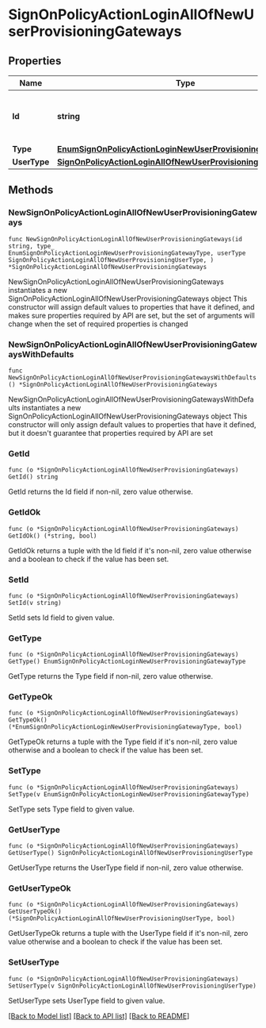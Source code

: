 # SignOnPolicyActionLoginAllOfNewUserProvisioningGateways

## Properties

Name | Type | Description | Notes
------------ | ------------- | ------------- | -------------
**Id** | **string** | A string referencing the UUID for the gateway. | 
**Type** | [**EnumSignOnPolicyActionLoginNewUserProvisioningGatewayType**](EnumSignOnPolicyActionLoginNewUserProvisioningGatewayType.md) |  | 
**UserType** | [**SignOnPolicyActionLoginAllOfNewUserProvisioningUserType**](SignOnPolicyActionLoginAllOfNewUserProvisioningUserType.md) |  | 

## Methods

### NewSignOnPolicyActionLoginAllOfNewUserProvisioningGateways

`func NewSignOnPolicyActionLoginAllOfNewUserProvisioningGateways(id string, type_ EnumSignOnPolicyActionLoginNewUserProvisioningGatewayType, userType SignOnPolicyActionLoginAllOfNewUserProvisioningUserType, ) *SignOnPolicyActionLoginAllOfNewUserProvisioningGateways`

NewSignOnPolicyActionLoginAllOfNewUserProvisioningGateways instantiates a new SignOnPolicyActionLoginAllOfNewUserProvisioningGateways object
This constructor will assign default values to properties that have it defined,
and makes sure properties required by API are set, but the set of arguments
will change when the set of required properties is changed

### NewSignOnPolicyActionLoginAllOfNewUserProvisioningGatewaysWithDefaults

`func NewSignOnPolicyActionLoginAllOfNewUserProvisioningGatewaysWithDefaults() *SignOnPolicyActionLoginAllOfNewUserProvisioningGateways`

NewSignOnPolicyActionLoginAllOfNewUserProvisioningGatewaysWithDefaults instantiates a new SignOnPolicyActionLoginAllOfNewUserProvisioningGateways object
This constructor will only assign default values to properties that have it defined,
but it doesn't guarantee that properties required by API are set

### GetId

`func (o *SignOnPolicyActionLoginAllOfNewUserProvisioningGateways) GetId() string`

GetId returns the Id field if non-nil, zero value otherwise.

### GetIdOk

`func (o *SignOnPolicyActionLoginAllOfNewUserProvisioningGateways) GetIdOk() (*string, bool)`

GetIdOk returns a tuple with the Id field if it's non-nil, zero value otherwise
and a boolean to check if the value has been set.

### SetId

`func (o *SignOnPolicyActionLoginAllOfNewUserProvisioningGateways) SetId(v string)`

SetId sets Id field to given value.


### GetType

`func (o *SignOnPolicyActionLoginAllOfNewUserProvisioningGateways) GetType() EnumSignOnPolicyActionLoginNewUserProvisioningGatewayType`

GetType returns the Type field if non-nil, zero value otherwise.

### GetTypeOk

`func (o *SignOnPolicyActionLoginAllOfNewUserProvisioningGateways) GetTypeOk() (*EnumSignOnPolicyActionLoginNewUserProvisioningGatewayType, bool)`

GetTypeOk returns a tuple with the Type field if it's non-nil, zero value otherwise
and a boolean to check if the value has been set.

### SetType

`func (o *SignOnPolicyActionLoginAllOfNewUserProvisioningGateways) SetType(v EnumSignOnPolicyActionLoginNewUserProvisioningGatewayType)`

SetType sets Type field to given value.


### GetUserType

`func (o *SignOnPolicyActionLoginAllOfNewUserProvisioningGateways) GetUserType() SignOnPolicyActionLoginAllOfNewUserProvisioningUserType`

GetUserType returns the UserType field if non-nil, zero value otherwise.

### GetUserTypeOk

`func (o *SignOnPolicyActionLoginAllOfNewUserProvisioningGateways) GetUserTypeOk() (*SignOnPolicyActionLoginAllOfNewUserProvisioningUserType, bool)`

GetUserTypeOk returns a tuple with the UserType field if it's non-nil, zero value otherwise
and a boolean to check if the value has been set.

### SetUserType

`func (o *SignOnPolicyActionLoginAllOfNewUserProvisioningGateways) SetUserType(v SignOnPolicyActionLoginAllOfNewUserProvisioningUserType)`

SetUserType sets UserType field to given value.



[[Back to Model list]](../README.md#documentation-for-models) [[Back to API list]](../README.md#documentation-for-api-endpoints) [[Back to README]](../README.md)


